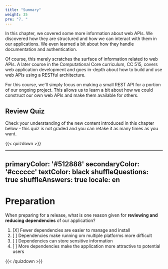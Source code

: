 ```yaml
---
title: "Summary"
weight: 35
pre: "7. "
---
```


In this chapter, we covered some more information about web APIs. We discovered how they are structured and how we can interact with them in our applications. We even learned a bit about how they handle documentation and authentication.

Of course, this merely scratches the surface of information related to web APIs. A later course in the Computational Core curriculum, CC 515, covers web application development and goes in-depth about how to build and use web APIs using a RESTful architecture.

For this course, we'll simply focus on making a small REST API for a portion of our ongoing project. This allows us to learn a bit about how we could construct our own web APIs and make them available for others.

## Review Quiz

Check your understanding of the new content introduced in this chapter below - this quiz is not graded and you can retake it as many times as you want.

{{< quizdown >}}

---
primaryColor: '#512888'
secondaryColor: '#cccccc'
textColor: black
shuffleQuestions: true
shuffleAnswers: true
locale: en
---

# Preparation

When preparing for a release, what is one reason given for **reviewing and reducing dependencies** of our application?

1. [X] Fewer dependencies are easier to manage and install
1. [ ] Dependencies make running om multiple platforms more difficult
1. [ ] Dependencies can store sensitive information
1. [ ] More dependencies make the application more attractive to potential users

{{< /quizdown >}}